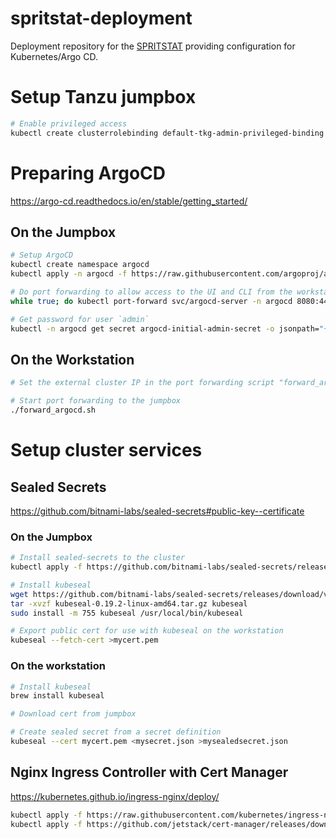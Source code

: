 # spritstat-deployment
Deployment repository for the [SPRITSTAT](https://github.com/tgamauf/spritstat) providing configuration for Kubernetes/Argo CD.

# Setup Tanzu jumpbox
```bash
# Enable privileged access
kubectl create clusterrolebinding default-tkg-admin-privileged-binding --clusterrole=psp:vmware-system-privileged --group=system:authenticated
```

# Preparing ArgoCD
https://argo-cd.readthedocs.io/en/stable/getting_started/

## On the Jumpbox
```bash
# Setup ArgoCD
kubectl create namespace argocd
kubectl apply -n argocd -f https://raw.githubusercontent.com/argoproj/argo-cd/stable/manifests/install.yaml

# Do port forwarding to allow access to the UI and CLI from the workstation
while true; do kubectl port-forward svc/argocd-server -n argocd 8080:443; done

# Get password for user `admin`
kubectl -n argocd get secret argocd-initial-admin-secret -o jsonpath="{.data.password}" | base64 -d; echo
```

## On the Workstation
```bash
# Set the external cluster IP in the port forwarding script "forward_argocde.sh"

# Start port forwarding to the jumpbox
./forward_argocd.sh
```

# Setup cluster services
## Sealed Secrets
https://github.com/bitnami-labs/sealed-secrets#public-key--certificate

### On the Jumpbox
```bash
# Install sealed-secrets to the cluster
kubectl apply -f https://github.com/bitnami-labs/sealed-secrets/releases/download/v0.19.2/controller.yaml

# Install kubeseal
wget https://github.com/bitnami-labs/sealed-secrets/releases/download/v0.19.2/kubeseal-0.19.2-linux-amd64.tar.gz
tar -xvzf kubeseal-0.19.2-linux-amd64.tar.gz kubeseal
sudo install -m 755 kubeseal /usr/local/bin/kubeseal

# Export public cert for use with kubeseal on the workstation
kubeseal --fetch-cert >mycert.pem
```

### On the workstation
```bash
# Install kubeseal
brew install kubeseal

# Download cert from jumpbox

# Create sealed secret from a secret definition
kubeseal --cert mycert.pem <mysecret.json >mysealedsecret.json
```

## Nginx Ingress Controller with Cert Manager
https://kubernetes.github.io/ingress-nginx/deploy/

```bash
kubectl apply -f https://raw.githubusercontent.com/kubernetes/ingress-nginx/controller-v1.5.1/deploy/static/provider/cloud/deploy.yaml
kubectl apply -f https://github.com/jetstack/cert-manager/releases/download/v1.9.2/cert-manager.yaml
```

